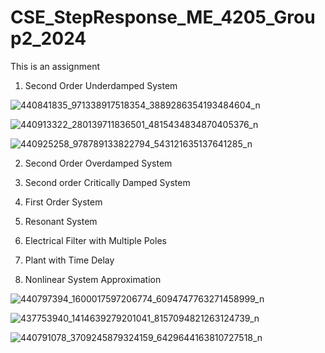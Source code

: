 # CSE_StepResponse_ME_4205_Group2_2024
This is an assignment

1. Second Order Underdamped System

![440841835_971338917518354_3889286354193484604_n](https://github.com/DeanLoisaga/CSE_StepResponse_ME_4205_Group2_2024/assets/159033676/0d404658-b2e7-45c9-bd6c-644a83e59345)

![440913322_280139711836501_4815434834870405376_n](https://github.com/DeanLoisaga/CSE_StepResponse_ME_4205_Group2_2024/assets/159033676/162e908d-fda5-45ea-a56a-e7d565074e41)

![440925258_978789133822794_543121635137641285_n](https://github.com/DeanLoisaga/CSE_StepResponse_ME_4205_Group2_2024/assets/159033676/4e5f0987-b7b5-4542-a783-6ced0006180a)


2. Second Order Overdamped System

3. Second order Critically Damped System

4. First Order System

5. Resonant System

6. Electrical Filter with Multiple Poles

7. Plant with Time Delay

8. Nonlinear System Approximation

![440797394_1600017597206774_6094747763271458999_n](https://github.com/DeanLoisaga/CSE_StepResponse_ME_4205_Group2_2024/assets/159033676/3f1f039e-4d71-4ae8-a3f4-74388fa6be8e)

![437753940_1414639279201041_8157094821263124739_n](https://github.com/DeanLoisaga/CSE_StepResponse_ME_4205_Group2_2024/assets/159033676/16e9fb52-9147-4085-be13-aac62c8425f9)

![440791078_3709245879324159_6429644163810727518_n](https://github.com/DeanLoisaga/CSE_StepResponse_ME_4205_Group2_2024/assets/159033676/0f3b9030-55a8-4289-9afb-98af9739a845)

